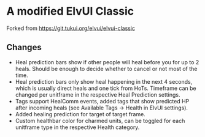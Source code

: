 # A modified ElvUI Classic

Forked from https://git.tukui.org/elvui/elvui-classic

## Changes

* Heal prediction bars show if other people will heal before you for up to 2 heals. Should be enough to decide whether to cancel or not most of the time.
* Heal prediction bars only show heal happening in the next 4 seconds, which is usually direct heals and one tick from HoTs. Timeframe can be changed per unitframe in the respective Heal Prediction settings.
* Tags support HealComm events, added tags that show predicted HP after incoming heals (see Available Tags -> Health in ElvUI settings).
* Added healing prediction for target of target frame.
* Custom healthbar color for charmed units, can be toggled for each unitframe type in the respective Health category.